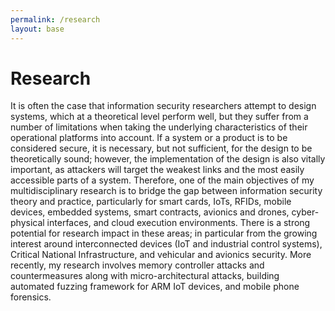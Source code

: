 ```yaml
---
permalink: /research
layout: base
---
```


# Research

It is often the case that information security researchers attempt to design systems, which at a theoretical level perform well, but they suffer from a number of limitations when taking the underlying characteristics of their operational platforms into account. If a system or a product is to be considered secure, it is necessary, but not sufficient, for the design to be theoretically sound; however, the implementation of the design is also vitally important, as attackers will target the weakest links and the most easily accessible parts of a system. Therefore, one of the main objectives of my multidisciplinary research is to bridge the gap between information security theory and practice, particularly for smart cards, IoTs, RFIDs, mobile devices, embedded systems, smart contracts, avionics and drones, cyber-physical interfaces, and cloud execution environments. There is a strong potential for research impact in these areas; in particular from the growing interest around interconnected devices (IoT and industrial control systems), Critical National Infrastructure, and vehicular and avionics security. More recently, my research involves memory controller attacks and countermeasures along with micro-architectural attacks, building automated fuzzing framework for ARM IoT devices, and mobile phone forensics.